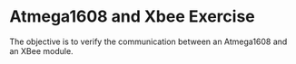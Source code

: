# Atmega1608 and Xbee Exercise

The objective is to verify the communication between an Atmega1608 and an XBee module.

